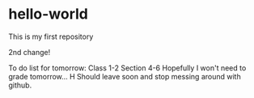# hello-world

This is my first repository

2nd change!

To do list for tomorrow:
Class 1-2
Section 4-6
Hopefully I won't need to grade tomorrow... H
Should leave soon and stop messing around with github.
